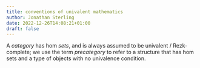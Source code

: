 ```yaml
---
title: conventions of univalent mathematics
author: Jonathan Sterling
date: 2022-12-26T14:08:21+01:00
draft: false
---
```


A *category* has hom *sets*, and is always assumed to be univalent / Rezk-complete; we use the term *precategory* to refer to a structure that has hom sets and a type of objects with no univalence condition.
